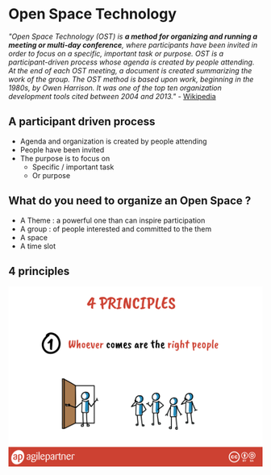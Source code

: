 # Open Space Technology

*"Open Space Technology (OST) is **a method for organizing and running a meeting or multi-day conference**, where participants have been invited in order to focus on a specific, important task or purpose. OST is a participant-driven process whose agenda is created by people attending. At the end of each OST meeting, a document is created summarizing the work of the group. The OST method is based upon work, beginning in the 1980s, by Owen Harrison. It was one of the top ten organization development tools cited between 2004 and 2013."* - [Wikipedia](https://en.wikipedia.org/wiki/Open_Space_Technology)

## A participant driven process
* Agenda and organization is created by people attending
* People have been invited
* The purpose is to focus on
    * Specific / important task
	* Or purpose

## What do you need to organize an Open Space ?
* A Theme : a powerful one than can inspire participation
* A group : of people interested and committed to the them
* A space
* A time slot

## 4 principles
![Instructions recto](images/principle-1.png)